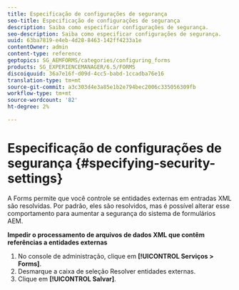 ```yaml
---
title: Especificação de configurações de segurança
seo-title: Especificação de configurações de segurança
description: Saiba como especificar configurações de segurança.
seo-description: Saiba como especificar configurações de segurança.
uuid: 63ba7819-e4eb-4d28-8463-142ff4233a1e
contentOwner: admin
content-type: reference
geptopics: SG_AEMFORMS/categories/configuring_forms
products: SG_EXPERIENCEMANAGER/6.5/FORMS
discoiquuid: 36a7e16f-d09d-4cc5-babd-1ccadba76e16
translation-type: tm+mt
source-git-commit: a3c303d4e3a85e1b2e794bec2006c335056309fb
workflow-type: tm+mt
source-wordcount: '82'
ht-degree: 2%

---
```



# Especificação de configurações de segurança {#specifying-security-settings}

A Forms permite que você controle se entidades externas em entradas XML são resolvidas. Por padrão, eles são resolvidos, mas é possível alterar esse comportamento para aumentar a segurança do sistema de formulários AEM.

**Impedir o processamento de arquivos de dados XML que contêm referências a entidades externas**

1. No console de administração, clique em **[!UICONTROL Serviços > Forms]**.
1. Desmarque a caixa de seleção Resolver entidades externas.
1. Clique em **[!UICONTROL Salvar]**.

